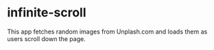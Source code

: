 # infinite-scroll

This app fetches random images from Unplash.com and loads them as users scroll down the page.
